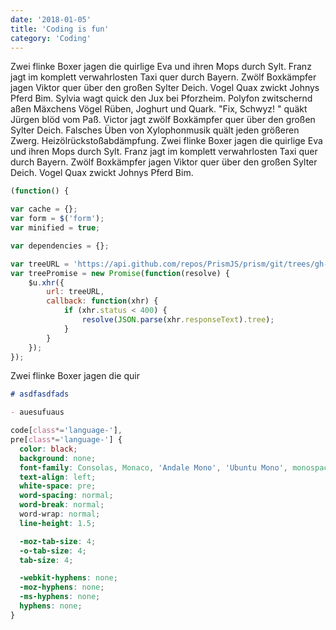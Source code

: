 ```yaml
---
date: '2018-01-05'
title: 'Coding is fun'
category: 'Coding'
---
```


Zwei flinke Boxer jagen die quirlige Eva und ihren Mops durch Sylt. Franz jagt im komplett verwahrlosten Taxi quer durch Bayern. Zwölf Boxkämpfer jagen Viktor quer über den großen Sylter Deich. Vogel Quax zwickt Johnys Pferd Bim. Sylvia wagt quick den Jux bei Pforzheim. Polyfon zwitschernd aßen Mäxchens Vögel Rüben, Joghurt und Quark. "Fix, Schwyz! " quäkt Jürgen blöd vom Paß. Victor jagt zwölf Boxkämpfer quer über den großen Sylter Deich. Falsches Üben von Xylophonmusik quält jeden größeren Zwerg. Heizölrückstoßabdämpfung. Zwei flinke Boxer jagen die quirlige Eva und ihren Mops durch Sylt. Franz jagt im komplett verwahrlosten Taxi quer durch Bayern. Zwölf Boxkämpfer jagen Viktor quer über den großen Sylter Deich. Vogel Quax zwickt Johnys Pferd Bim.

```js
(function() {

var cache = {};
var form = $('form');
var minified = true;

var dependencies = {};

var treeURL = 'https://api.github.com/repos/PrismJS/prism/git/trees/gh-pages?recursive=1';
var treePromise = new Promise(function(resolve) {
	$u.xhr({
		url: treeURL,
		callback: function(xhr) {
			if (xhr.status < 400) {
				resolve(JSON.parse(xhr.responseText).tree);
			}
		}
	});
});
```

Zwei flinke Boxer jagen die quir

```md
# asdfasdfads

- auesufuaus
```

```css
code[class*='language-'],
pre[class*='language-'] {
  color: black;
  background: none;
  font-family: Consolas, Monaco, 'Andale Mono', 'Ubuntu Mono', monospace;
  text-align: left;
  white-space: pre;
  word-spacing: normal;
  word-break: normal;
  word-wrap: normal;
  line-height: 1.5;

  -moz-tab-size: 4;
  -o-tab-size: 4;
  tab-size: 4;

  -webkit-hyphens: none;
  -moz-hyphens: none;
  -ms-hyphens: none;
  hyphens: none;
}
```
